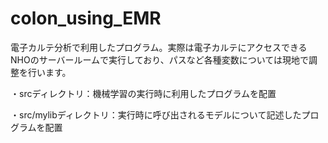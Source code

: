 # colon_using_EMR

電子カルテ分析で利用したプログラム。実際は電子カルテにアクセスできるNHOのサーバールームで実行しており、パスなど各種変数については現地で調整を行います。

・srcディレクトリ：機械学習の実行時に利用したプログラムを配置

・src/mylibディレクトリ：実行時に呼び出されるモデルについて記述したプログラムを配置

